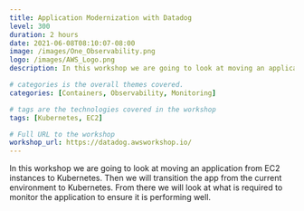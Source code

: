 ```yaml
---
title: Application Modernization with Datadog
level: 300
duration: 2 hours
date: 2021-06-08T08:10:07-08:00
image: /images/One_Observability.png
logo: /images/AWS_Logo.png
description: In this workshop we are going to look at moving an application from EC2 instances to Kubernetes. Then we will transition the app from the current environment to Kubernetes. From there we will look at what is required to monitor the application to ensure it is performing well. 

# categories is the overall themes covered. 
categories: [Containers, Observability, Monitoring]

# tags are the technologies covered in the workshop
tags: [Kubernetes, EC2]

# Full URL to the workshop
workshop_url: https://datadog.awsworkshop.io/
---
```

In this workshop we are going to look at moving an application from EC2 instances to Kubernetes. Then we will transition the app from the current environment to Kubernetes. From there we will look at what is required to monitor the application to ensure it is performing well. 